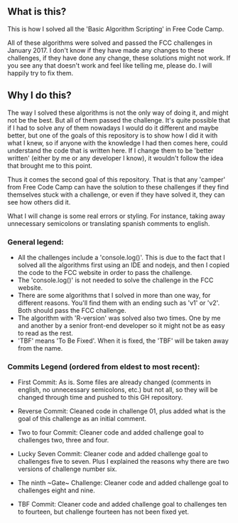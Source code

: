 ## What is this?

This is how I solved all the 'Basic Algorithm Scripting' in Free Code Camp.

All of these algorithms were solved and passed the FCC challenges in January 2017. I don't know if they have made any changes to these challenges, if they have done any change, these solutions might not work. If you see any that doesn't work and feel like telling me, please do. I will happily try to fix them.

## Why I do this?

The way I solved these algorithms is not the only way of doing it, and might not be the best. But all of them passed the challenge. It's quite possible that if I had to solve any of them nowadays I would do it different and maybe better, but one of the goals of this repository is to show how I did it with what I knew, so if anyone with the knowledge I had then comes here, could understand the code that is written here. If I change them to be 'better written' (either by me or any developer I know), it wouldn't follow the idea that brought me to this point.

Thus it comes the second goal of this repository. That is that any 'camper' from Free Code Camp can have the solution to these challenges if they find themselves stuck with a challenge, or even if they have solved it, they can see how others did it.

What I will change is some real errors or styling. For instance, taking away unnecessary semicolons or translating spanish comments to english.

### General legend:
  - All the challenges include a 'console.log()'. This is due to the fact that I solved all the algorithms first using an IDE and nodejs, and then I copied the code to the FCC website in order to pass the challenge.
  - The 'console.log()' is not needed to solve the challenge in the FCC website.
  - There are some algorithms that I solved in more than one way, for different reasons. You'll find them with an ending such as 'v1' or 'v2'. Both should pass the FCC challenge.
  - The algorithm with 'R-version' was solved also two times. One by me and another by a senior front-end developer so it might not be as easy to read as the rest.
  - 'TBF' means 'To Be Fixed'. When it is fixed, the 'TBF' will be taken away from the name.

### Commits Legend (ordered from eldest to most recent):

- First Commit: As is. Some files are already changed (comments in english, no unnecessary semicolons, etc.) but not all, so they will be changed through time and pushed to this GH repository.

- Reverse Commit: Cleaned code in challenge 01, plus added what is the goal of this challenge as an initial comment.

- Two to four Commit: Cleaner code and added challenge goal to challenges two, three and four.

- Lucky Seven Commit: Cleaner code and added challenge goal to challenges five to seven. Plus I explained the reasons why there are two versions of challenge number six.

- The ninth ~Gate~ Challenge: Cleaner code and added challenge goal to challenges eight and nine.

- TBF Commit: Cleaner code and added challenge goal to challenges ten to fourteen, but challenge fourteen has not been fixed yet.
